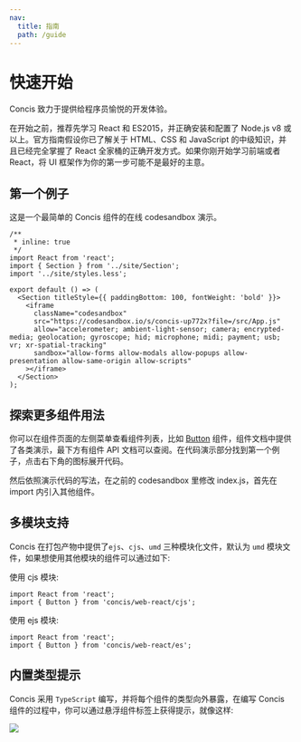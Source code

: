 ```yaml
---
nav:
  title: 指南
  path: /guide
---
```


# 快速开始

Concis 致力于提供给程序员愉悦的开发体验。

<Alert>在开始之前，推荐先学习 React 和 ES2015，并正确安装和配置了 Node.js v8 或以上。官方指南假设你已了解关于 HTML、CSS 和 JavaScript 的中级知识，并且已经完全掌握了 React 全家桶的正确开发方式。如果你刚开始学习前端或者 React，将 UI 框架作为你的第一步可能不是最好的主意。</Alert>

## 第一个例子

这是一个最简单的 Concis 组件的在线 codesandbox 演示。

```tsx
/**
 * inline: true
 */
import React from 'react';
import { Section } from '../site/Section';
import '../site/styles.less';

export default () => (
  <Section titleStyle={{ paddingBottom: 100, fontWeight: 'bold' }}>
    <iframe
      className="codesandbox"
      src="https://codesandbox.io/s/concis-up772x?file=/src/App.js"
      allow="accelerometer; ambient-light-sensor; camera; encrypted-media; geolocation; gyroscope; hid; microphone; midi; payment; usb; vr; xr-spatial-tracking"
      sandbox="allow-forms allow-modals allow-popups allow-presentation allow-same-origin allow-scripts"
    ></iframe>
  </Section>
);
```

## 探索更多组件用法

你可以在组件页面的左侧菜单查看组件列表，比如 <a href="https://concis.org.cn/#/zh-CN/common/button">Button</a> 组件，组件文档中提供了各类演示，最下方有组件 API 文档可以查阅。在代码演示部分找到第一个例子，点击右下角的图标展开代码。

然后依照演示代码的写法，在之前的 codesandbox 里修改 index.js，首先在 import 内引入其他组件。

## 多模块支持

Concis 在打包产物中提供了`ejs`、`cjs`、`umd` 三种模块化文件，默认为 `umd` 模块文件，如果想使用其他模块的组件可以通过如下:

使用 cjs 模块:

```tsx pure
import React from 'react';
import { Button } from 'concis/web-react/cjs';
```

使用 ejs 模块:

```tsx pure
import React from 'react';
import { Button } from 'concis/web-react/es';
```

## 内置类型提示

Concis 采用 `TypeScript` 编写，并将每个组件的类型向外暴露，在编写 Concis 组件的过程中，你可以通过悬浮组件标签上获得提示，就像这样:

<img src="https://concis.org.cn/images/ts-alias.jpg" />

